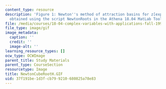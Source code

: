 ```yaml
---
content_type: resource
description: 'Figure 1: Newton''s method of attraction basins for z[exp]3=1. Picture
  obtained using the script NewtonRoots in the Athena 18.04 MatLab Toolkit.'
file: /media/courses/18-04-complex-variables-with-applications-fall-1999/37f191be1d3fcb799210680825a78e83_NewtonCubeRootH.GIF
file_type: image/gif
image_metadata:
  caption: ''
  credit: ''
  image-alt: ''
learning_resource_types: []
ocw_type: OCWImage
parent_title: Study Materials
parent_type: CourseSection
resourcetype: Image
title: NewtonCubeRootH.GIF
uid: 37f191be-1d3f-cb79-9210-680825a78e83
---
```

